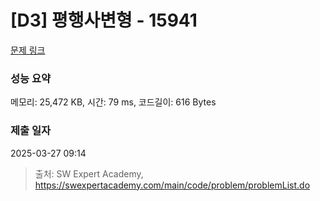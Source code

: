# [D3] 평행사변형 - 15941 

[문제 링크](https://swexpertacademy.com/main/code/problem/problemDetail.do?contestProbId=AYVgOZEKOpcDFAQK) 

### 성능 요약

메모리: 25,472 KB, 시간: 79 ms, 코드길이: 616 Bytes

### 제출 일자

2025-03-27 09:14



> 출처: SW Expert Academy, https://swexpertacademy.com/main/code/problem/problemList.do